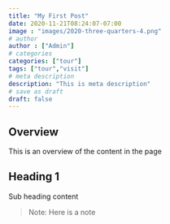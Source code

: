 ```yaml
---
title: "My First Post"
date: 2020-11-21T08:24:07-07:00
image : "images/2020-three-quarters-4.png"
# author
author : ["Admin"]
# categories
categories: ["tour"]
tags: ["tour","visit"]
# meta description
description: "This is meta description"
# save as draft
draft: false
---
```


## Overview

This is an overview of the content in the page

## Heading 1

Sub heading content

> Note: Here is a note
